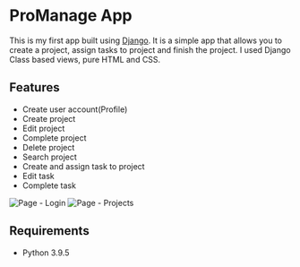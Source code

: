 # ProManage App

This is my first app built using [Django](https://www.djangoproject.com). It is a simple app that allows you to create a project, assign tasks to project and finish the project. I used Django Class based views, pure HTML and CSS.

## Features

- Create user account(Profile)
- Create project
- Edit project
- Complete project
- Delete project
- Search project
- Create and assign task to project
- Edit task
- Complete task

![Page - Login](https://bookee.cz/wp-content/uploads/2021/11/login.png)
![Page - Projects](https://bookee.cz/wp-content/uploads/2021/11/projects-page.png)

## Requirements

- Python 3.9.5
